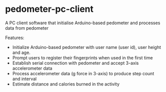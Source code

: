 pedometer-pc-client
===================

A PC client software that initialise Arduino-based pedometer and processes data from pedometer

Features:

- Initialize Arduino-based pedometer with user name (user id), user height and age.
- Prompt users to register their fingerprints when used in the first time
- Establish serial connection with pedometer and accept 3-axis accelerometer data
- Process accelerometer data (g force in 3-axis) to produce step count and interval
- Estimate distance and calories burned in the activity


